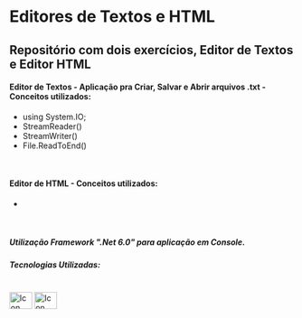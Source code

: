# Editores de Textos e HTML

## Repositório com dois exercícios, Editor de Textos e Editor HTML

#### Editor de Textos - Aplicação pra Criar, Salvar e Abrir arquivos .txt - Conceitos utilizados:

- using System.IO;
- StreamReader()
- StreamWriter()
- File.ReadToEnd()

<br>

#### Editor de HTML - Conceitos utilizados:

-

<br>

##### Utilização Framework ".Net 6.0" para aplicação em Console.



##### Tecnologias Utilizadas:



<div style="display: inline_block"><br> 

  <img align="center" alt="Icon C# C#" height="30" width="40" src="https://cdn.jsdelivr.net/gh/devicons/devicon/icons/csharp/csharp-original.svg" />  
  <img align="center" alt="Icon .net" height="30" width="40" src="https://cdn.jsdelivr.net/gh/devicons/devicon/icons/dotnetcore/dotnetcore-original.svg" />
 
</div>
